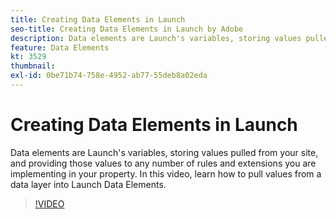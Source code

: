 ```yaml
---
title: Creating Data Elements in Launch
seo-title: Creating Data Elements in Launch by Adobe
description: Data elements are Launch's variables, storing values pulled from your site, and providing those values to any number of rules and extensions you are implementing in your property. In this video, learn how to pull values from a data layer into Launch Data Elements. 
feature: Data Elements
kt: 3529
thumbnail:
exl-id: 0be71b74-758e-4952-ab77-55deb8a02eda
---
```

# Creating Data Elements in Launch

Data elements are Launch's variables, storing values pulled from your site, and providing those values to any number of rules and extensions you are implementing in your property. In this video, learn how to pull values from a data layer into Launch Data Elements.

>[!VIDEO](https://video.tv.adobe.com/v/28733/?quality=12&learn=on)
